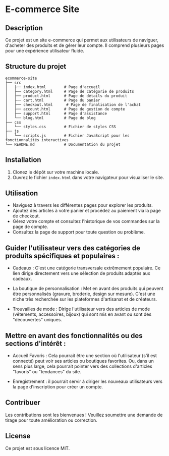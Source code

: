 # E-commerce Site

## Description
Ce projet est un site e-commerce qui permet aux utilisateurs de naviguer, d'acheter des produits et de gérer leur compte. Il comprend plusieurs pages pour une expérience utilisateur fluide.

## Structure du projet
```
ecommerce-site
├── src
│   ├── index.html        # Page d'accueil
│   ├── category.html     # Page de catégorie de produits
│   ├── product.html      # Page de détails du produit
│   ├── cart.html         # Page du panier
│   ├── checkout.html      # Page de finalisation de l'achat
│   ├── account.html      # Page de gestion de compte
│   ├── support.html      # Page d'assistance
│   └── blog.html         # Page de blog
├── css
│   └── styles.css        # Fichier de styles CSS
├── js
│   └── scripts.js        # Fichier JavaScript pour les fonctionnalités interactives
└── README.md             # Documentation du projet
```

## Installation
1. Clonez le dépôt sur votre machine locale.
2. Ouvrez le fichier `index.html` dans votre navigateur pour visualiser le site.

## Utilisation
- Naviguez à travers les différentes pages pour explorer les produits.
- Ajoutez des articles à votre panier et procédez au paiement via la page de checkout.
- Gérez votre compte et consultez l'historique de vos commandes sur la page de compte.
- Consultez la page de support pour toute question ou problème.

## Guider l'utilisateur vers des catégories de produits spécifiques et populaires :

- Cadeaux : C'est une catégorie transversale extrêmement populaire. 
Ce lien  dirige directement vers une sélection de produits adaptés aux cadeaux.

- La boutique de personnalisation : Met en avant des produits qui peuvent être personnalisés (gravure, broderie, design sur mesure). C'est une niche très recherchée sur les plateformes d'artisanat et de créateurs.

- Trouvailles de mode : Dirige l'utilisateur vers des articles de mode (vêtements, accessoires, bijoux) qui sont mis en avant ou sont des "découvertes" uniques.

## Mettre en avant des fonctionnalités ou des sections d'intérêt :

- Accueil Favoris : Cela pourrait être une section où l'utilisateur (s'il est connecté) peut voir ses articles ou boutiques favorites. Ou, dans un sens plus large, cela pourrait pointer vers des collections d'articles "favoris" ou "tendances" du site.

- Enregistrement : il pourrait servir à diriger les nouveaux utilisateurs vers la page d'inscription pour créer un compte.

## Contribuer
Les contributions sont les bienvenues ! Veuillez soumettre une demande de tirage pour toute amélioration ou correction.

## License
Ce projet est sous licence MIT.
